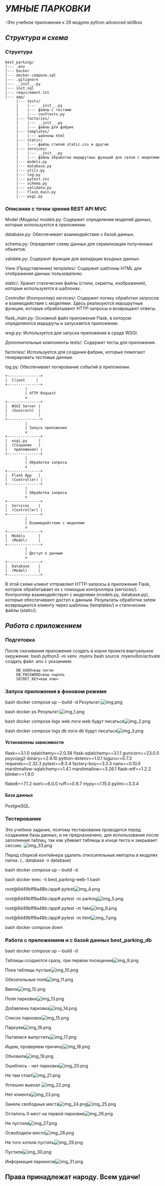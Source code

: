 # ***УМНЫЕ ПАРКОВКИ***
   -Это учебное приложение к 29 модулю python advanced skillbox

## *Структура и схема*

### Структура

    best_parking/
    |--- .env
    |--- Docker
    |--- docker-compose.sql
    |--- .gitignore
    |--- __init__.py
    |--- init.sql
    |--- requirement.txt
    |--- app/
         |--- tests/
         |    |--- __init__.py
         |    |--- файлы с тестами
         |    |--- conftests.py
         |--- factories/
         |    |--- __init__.py
         |    |--- файлы для фабрик
         |--- templates/
         |    |--- шаблоны html
         |--- static/
         |    |--- файлы стилей static.css и другие
         |--- services/
         |    |--- __init__.py
         |    |--- файлы обработки маршрутных функций для связи с моделями
         |--- models.py
         |--- database.py
         |--- utils.py
         |--- log.py
         |--- pytest.ini
         |--- schema.py
         |--- validate.py
         |--- flask_main.py
         |--- wsgi.py

### Описание с точки зрения REST API MVC

Model (Модель)
models.py: Содержит определения моделей данных, которые используются в приложении.

database.py: Обеспечивает взаимодействие с базой данных.

schema.py: Определяет схему данных для сериализации полученных объектов.

validate.py: Содержит функции для валидации входных данных.


View (Представление)
templates/: Содержит шаблоны HTML для отображения данных пользователю.

static/: Хранит статические файлы (стили, скрипты, изображения), которые используются в шаблонах.


Controller (Контроллер)
services/: Содержит логику обработки запросов и взаимодействия с моделями. Здесь реализуются маршрутные функции, которые обрабатывают HTTP-запросы и возвращают ответы.

flask_main.py: Основной файл приложения Flask, в котором определяются маршруты и запускается приложение.

wsgi.py: Используется для запуска приложения в среде WSGI.


Дополнительные компоненты
tests/: Содержит тесты для приложения.

factories/: Используется для создания фабрик, которые помогают генерировать тестовые данные.

log.py: Обеспечивает логирование событий в приложении.
    
    +---------------+
    |  Client     |
    +---------------+
             |
             | HTTP Request
             v
    +---------------+
    |  WSGI Server |
    |  (Gunicorn)  |
    |              |
    +---------------+
             |
             | Запуск приложения
             v
    +---------------+
    |  wsgi.py     |
    |  (Создание   |
    |   приложения) |
    +---------------+
             |
             | Обработка запроса
             v
    +---------------+
    |  Flask App   |
    |  (Controller) |
    +---------------+
             |
             | Обработка запроса
             v
    +---------------+
    |  Services    |
    |  (Controller) |
    +---------------+
             |
             | Взаимодействие с моделями
             v
    +---------------+
    |  Models      |
    |  (Model)     |
    +---------------+
             |
             | Доступ к данным
             v
    +---------------+
    |  Database    |
    |  (Model)     |
    +---------------+


В этой схеме клиент отправляет HTTP-запросы в приложение Flask, которое обрабатывает их 
с помощью контроллера (services/). Контроллер взаимодействует с моделями (models.py, database.py), 
которые обеспечивают доступ к данным. Результаты обработки затем возвращаются клиенту через шаблоны 
(templates/) и статические файлы (static/).


## *Работа с приложением*

### Подготовка

После скачивания приложения создать в корне проекта виртуальное окружение:
bash     python3 -m venv .myenv
bash     source .myenv/bin/activate
создать файл .env c указанием:
         
         DB_USER=ваш логин
         DB_PASSWORD=ваш пароль
         SECRET_KEY=ваш ключ

### Запуск приложения в фоновом режиме

bash     docker compose up --build -d
Результат:![img.png](img.png)

bash     docker ps
Результат:![img_1.png](img_1.png)

bash     docker compose logs web
логи web будут писаться![img_2.png](img_2.png)

bash      docker compose logs db
логи db будут писаться![img_3.png](img_3.png)

#### Установлены зависимости
flask==3.1.0
sqlalchemy==2.0.38
flask-sqlalchemy==3.1.1
gunicorn==23.0.0
psycopg2-binary==2.9.10
python-dotenv==1.0.1
loguru==0.7.3
requests==2.32.3
pytest==8.3.4
factory-boy==3.3.3
nano==0.10.0
marshmallow-sqlalchemy==1.4.1
marshmallow==3.26.1
flask-wtf==1.2.2
blinker==1.9.0

flake8==7.1.2
isort==6.0.0
ruff==0.9.7
mypy==1.15.0
pylint==3.3.4


#### База данных

PostgreSQL.


### Тестирование
Это учебное задание, поэтому тестирование проводится перед созданием базы данных, и не предназначено, 
для использования после заполнения таблиц, так как убивает таблицы в конце теста и закрывает сессию.
![img_33.png](img_33.png)

Перед сборкой контейнера удалить относительные импорты в модулях папок.
(.. database -> database)

bash   docker compose up --build -d

bash   docker exec -it  best_parking-web-1 bash 

root@6d49bff8a48b:/app# pytest![img_4.png](img_4.png)

root@6d49bff8a48b:/app# pytest -m parking![img_5.png](img_5.png)

root@6d49bff8a48b:/app# pytest -m fake![img_6.png](img_6.png)

root@6d49bff8a48b:/app# pytest -m html![img_7.png](img_7.png)

bash docker compose down

### Работа с приложением и с базой данных best_parking_db

bash docker compose up --build -d

Таблицы создаются сразу, при первом посещении![img_9.png](img_9.png)

Пока таблицы пустые![img_10.png](img_10.png)

Обязательные поля![img_11.png](img_11.png)

Ввели![img_12.png](img_12.png)

Поля парковки![img_13.png](img_13.png)

Добавлена парковка![img_14.png](img_14.png)

Список парковок![img_15.png](img_15.png)

Паркуем![img_16.png](img_16.png)

Пытаемся выпустить![img_17.png](img_17.png)

Ищем, проверяем причину![img_18.png](img_18.png)

Обновили![img_19.png](img_19.png)

Ошиблись - нет парковки![img_20.png](img_20.png)

Не там стоит![img_21.png](img_21.png)

Успешно выехал ![img_22.png](img_22.png)

Нет клиента![img_23.png](img_23.png)

Заняли свободные места![img_24.png](img_24.png)![img_25.png](img_25.png)

Осталось 0 мест на первой парковке![img_26.png](img_26.png)

Не пустили![img_27.png](img_27.png)

Освободили место![img_28.png](img_28.png)

Не того хотели пустить![img_29.png](img_29.png)

Пустили![img_30.png](img_30.png)

Информация паркингов![img_31.png](img_31.png)


## Права принадлежат народу. Всем удачи!

